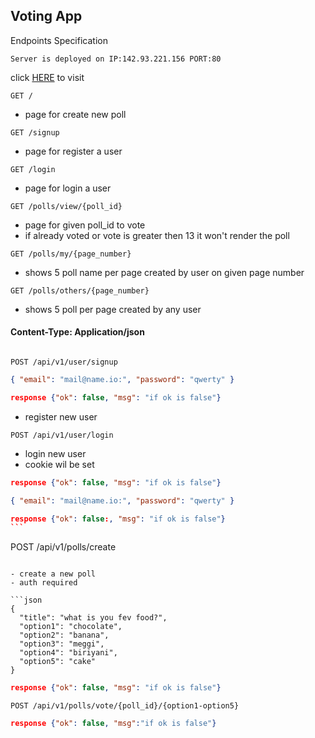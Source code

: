## Voting App

Endpoints Specification

```
Server is deployed on IP:142.93.221.156 PORT:80
```

click [HERE](http://142.93.221.156) to visit

```
GET /
```

- page for create new poll

```
GET /signup
```

- page for register a user

```
GET /login
```

- page for login a user

```
GET /polls/view/{poll_id}
```

- page for given poll_id to vote
- if already voted or vote is greater then 13 it won't render the poll

```
GET /polls/my/{page_number}
```

- shows 5 poll name per page created by user on given page number

```
GET /polls/others/{page_number}
```

- shows 5 poll per page created by any user

#### Content-Type: Application/json

```

POST /api/v1/user/signup

```

```json
{ "email": "mail@name.io:", "password": "qwerty" }
```

```json
response {"ok": false, "msg": "if ok is false"}
```

- register new user

```
POST /api/v1/user/login
```

- login new user
- cookie wil be set

```json
response {"ok": false, "msg": "if ok is false"}
```

```json
{ "email": "mail@name.io:", "password": "qwerty" }
```

````json
response {"ok": false:, "msg": "if ok is false"}
```

````

POST /api/v1/polls/create

````

- create a new poll
- auth required

```json
{
  "title": "what is you fev food?",
  "option1": "chocolate",
  "option2": "banana",
  "option3": "meggi",
  "option4": "biriyani",
  "option5": "cake"
}
````

```json
response {"ok": false, "msg": "if ok is false"}
```

```
POST /api/v1/polls/vote/{poll_id}/{option1-option5}
```

```json
response {"ok": false, "msg":"if ok is false"}
```
